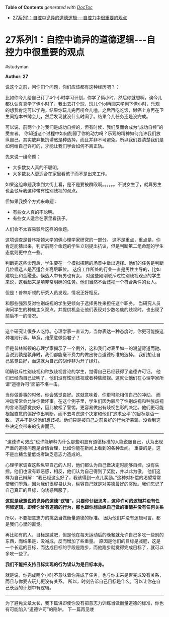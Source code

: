 <!-- START doctoc generated TOC please keep comment here to allow auto update -->
<!-- DON'T EDIT THIS SECTION, INSTEAD RE-RUN doctoc TO UPDATE -->
**Table of Contents**  *generated with [DocToc](https://github.com/thlorenz/doctoc)*

- [27系列1：自控中诡异的道德逻辑---自控力中很重要的观点](#27%E7%B3%BB%E5%88%971%E8%87%AA%E6%8E%A7%E4%B8%AD%E8%AF%A1%E5%BC%82%E7%9A%84%E9%81%93%E5%BE%B7%E9%80%BB%E8%BE%91---%E8%87%AA%E6%8E%A7%E5%8A%9B%E4%B8%AD%E5%BE%88%E9%87%8D%E8%A6%81%E7%9A%84%E8%A7%82%E7%82%B9)

<!-- END doctoc generated TOC please keep comment here to allow auto update -->

# 27系列1：自控中诡异的道德逻辑---自控力中很重要的观点
#studyman

**Author: 27**

说这个之前，问你们个问题，你们应该都有这种经历吧？：

比如你今儿给自己订了4个小时学习计划，你学了俩小时，然后你就想啊，诶今儿都认认真真学了俩小时了，我出去打个球，玩儿个lol再回来学剩下俩小时，乐观的想我肯定可以学完。结果你玩儿完再唠会儿嗑，之后再吃吃饭，懒癌上身再在卫生间抱本书蹲会儿，然后发现就没什么时间了。结果今儿任务还是没完成。

可以说，前两个小时我们是成功自控的，但有时候，我们反而会成为“成功自控”的受害者。
你知道这个过程中如何削弱了你的动力吗？乐观的精神如何允许我们放纵自己。其实放弃抵抗诱惑是种选择，而且并非不可避免。所以我们要清楚我们是如何给自己许可的，才能让我们学会如何不离正轨。

先来说一组命题：

- 大多数女人真的不聪明。
- 大多数女人更适合在家里看孩子而不是出来工作。

如果这组命题我拿到大街上看，是不是要被群殴啊。。。。。。不说女生了，就算男生也会驳斥我这种带有性别歧视的观点。

但如果我换个方式来命题：

- 有些女人真的不聪明。
- 有些女人适合在家里看孩子。

人们会不太容易驳斥这样的命题。

这项调查是普林斯顿大学的俩心理学家研究的一部分。
这不是重点，重点是，你肯定能猜出来，判断前两个命题的学生立刻提出抗议，但是判断第二组命题的学生态度则更中立一些。

判断完这些命题后，学生要在一个模拟招聘的场景中做出选择。他们的任务是判断几位候选人是否适合某高层职位。
这份工作所处的行业一直是男性主导的，比如建筑业和金融业。候选人中有男也有女。
对这些刚刚驳斥过性别歧视观点的学生来说，这看起来是项非常明确的任务。他们当然不会歧视一个符合条件的女人。

但是！普林斯顿的研究人员发现，情况正好相反。

和那些强烈反对性别歧视的学生更倾向于选择男性来担任这个职务。
当研究人员询问学生的种族主义观点，并提供机会让他们表现对少数名族的歧视时，也出现了前后不一的情况。

- - - -

这个研究让很多人吃惊。心理学家一直认为，当你表达一种态度时，你更可能按这种准则行事。毕竟，谁愿意做伪君子？

但是普林斯顿的心理学家揭示了一个例外，这和我们对表里如一的渴望背道而驰。当说到孰是孰非时，我们都能毫不费力的做出符合道德标准的选择。
我们想让自己感觉良好，而这就为自己的胡作非为开了绿灯。

明确驳斥性别歧视和种族歧视言论的学生，觉得自己已经获得了道德许可证。
他们已经向自己证明了，他们没有性别歧视或者种族歧视。这就让他们在心理学家所谓“道德许可”面前不堪一击。

当你做善事的时候，你会感觉良好。这就意味着，你更可能相信自己的冲动。
而冲动常常会允许你做坏事。在这个例子里，学生们因为驳斥了性别歧视和种族歧视的言论而感觉良好，因此放松了警惕，更容易做出有歧视色彩的决定。他们更可能根据直觉的偏好作出判断，而不去考虑这个决定和他们“追求公平”的目标是否一致。
这并不是说他们想歧视。他们只是被自己之前良好的行为所蒙骗，没看到这些决定会带来的伤害而已。

- - - -

“道德许可效应”也许能解释为什么那些明显有道德标准的人能说服自己，认为出现严重的道德问题是合情合理，比如你能在新闻上看到的各种丑闻。
重要的是，这不是血糖含量低或者缺乏意志力造成的。

心理学家调查这些纵容自己的人时，他们都认为自己做决定时能够自控，没有失控。他们也没有罪恶感，相反，他们认为自己得到了奖励，并以此为傲。
他们这样为自己辩解：“我已经这么好了，我该得到一点儿奖励。”这种对补偿的渴望常常使我们堕落。因为我们很容易认为，纵容自己就是对美德最好的奖励。我们忘记了自己真正的目标，向诱惑屈服了。

**这就是我想说的诡异的道德“逻辑”，只要你仔细思考，这种许可的逻辑并没有任何卵逻辑，即使你曾有道德的行为，那也跟你想放纵自己做的事情并没有任何关系**

所以，不要把意志力的挑战当做衡量道德的标准。
因为他们并没有逻辑可言，都是我们心里的直觉。

再比如有的人，目标是减肥，但是他在每天运动后的晚餐就允许自己多吃一些别的东西，而结果是，没减成，反而增加了些重量。
原因是他们的目标是减肥，这是一个长远的目标，而达成目标的手段是跑步，而他跑步就觉得完成目标了，就可以多吃一些了。

**我们不能把支持目标实现的行为误认为是目标本身。**

就是说，你完成两个小时不意味着你完成了任务，也与你未来是否完成没有关系，而且与你要去玩儿更没有关系。
所以，时刻告诉自己目标是什么，可以让你在自己长远的计划中有逻辑。

- - - -

为了避免文章太长，我下篇讲即使你没有把意志力训练当做衡量道德的标准，你也有可能陷入“道德许可”的陷阱。
下一篇再见喽